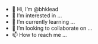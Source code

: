 - 👋 Hi, I’m @bhklead
- 👀 I’m interested in ...
- 🌱 I’m currently learning ...
- 💞️ I’m looking to collaborate on ...
- 📫 How to reach me ...

<!---
bhklead/bhklead is a ✨ special ✨ repository because its `README.md` (this file) appears on your GitHub profile.
You can click the Preview link to take a look at your changes.
--->
